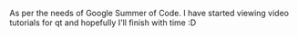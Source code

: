 As per the needs of Google Summer of Code. I have started viewing video tutorials for qt and hopefully I'll finish with time :D
